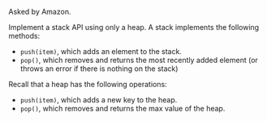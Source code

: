 Asked by Amazon.

Implement a stack API using only a heap. A stack implements the following methods:

- `push(item)`, which adds an element to the stack.
- `pop()`, which removes and returns the most recently added element (or throws an error if there is nothing on the stack)

Recall that a heap has the following operations:

- `push(item)`, which adds a new key to the heap.
- `pop()`, which removes and returns the max value of the heap.
